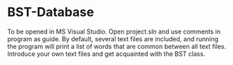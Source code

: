 # BST-Database
To be opened in MS Visual Studio.
Open project.sln and use comments in program as guide.
By default, several text files are included, and running the program will print a list of words that are common between all text files.
Introduce your own text files and get acquainted with the BST class.
